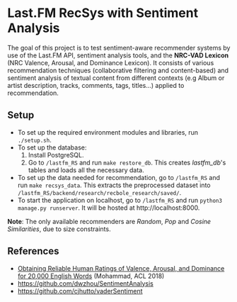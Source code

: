 # Last.FM RecSys with Sentiment Analysis

The goal of this project is to test sentiment-aware recommender systems by use of the Last.FM API, sentiment analysis tools, and the **NRC-VAD Lexicon** (NRC Valence, Arousal, and Dominance Lexicon).
It consists of various recommendation techniques (collaborative filtering and content-based) and sentiment analysis of textual content from different contexts (e.g Album or artist description, tracks, comments, tags, titles...) applied to recommendation.

## Setup

- To set up the required environment modules and libraries, run `./setup.sh`.
- To set up the database:
  1. Install PostgreSQL.
  2. Go to `/lastfm_RS` and run `make restore_db`. This creates _lastfm\_db_'s tables and loads all the necessary data.
- To set up the data needed for recommendation, go to `/lastfm_RS` and run `make recsys_data`. This extracts the preprocessed dataset into `/lastfm_RS/backend/research/recbole_research/saved/`.
- To start the application on localhost, go to `/lastfm_RS` and run `python3 manage.py runserver`. It will be hosted at http://localhost:8000.

**Note**: The only available recommenders are _Random_, _Pop_ and _Cosine Similarities_, due to size constraints.

## References

* [Obtaining Reliable Human Ratings of Valence, Arousal, and Dominance for 20,000 English Words](https://aclanthology.org/P18-1017) (Mohammad, ACL 2018)
* https://github.com/dwzhou/SentimentAnalysis
* https://github.com/cjhutto/vaderSentiment
